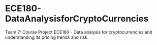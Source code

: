 # ECE180-DataAnalysisforCryptoCurrencies
Team 7:
Course Project ECE180 - Data analysis for cryptocurrencies and understanding its pricing trends and risk.

